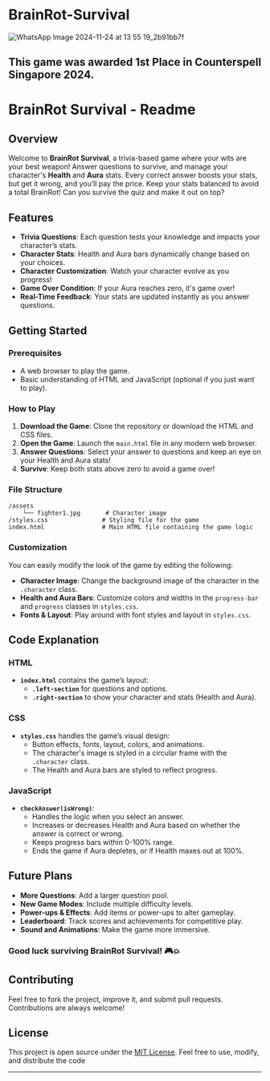 # BrainRot-Survival
![WhatsApp Image 2024-11-24 at 13 55 19_2b91bb7f](https://github.com/user-attachments/assets/33a78bba-5dc6-4b85-88ab-8d6c6b54605c)

## This game was awarded **1st Place in Counterspell Singapore 2024.**

# BrainRot Survival - Readme

## Overview

Welcome to **BrainRot Survival**, a trivia-based game where your wits are your best weapon! Answer questions to survive, and manage your character's **Health** and **Aura** stats. Every correct answer boosts your stats, but get it wrong, and you’ll pay the price. Keep your stats balanced to avoid a total BrainRot! Can you survive the quiz and make it out on top?



## Features

- **Trivia Questions**: Each question tests your knowledge and impacts your character’s stats.
- **Character Stats**: Health and Aura bars dynamically change based on your choices.
- **Character Customization**: Watch your character evolve as you progress!
- **Game Over Condition**: If your Aura reaches zero, it's game over!
- **Real-Time Feedback**: Your stats are updated instantly as you answer questions.

## Getting Started

### Prerequisites

- A web browser to play the game.
- Basic understanding of HTML and JavaScript (optional if you just want to play).

### How to Play

1. **Download the Game**: Clone the repository or download the HTML and CSS files.
2. **Open the Game**: Launch the `main.html` file in any modern web browser.
3. **Answer Questions**: Select your answer to questions and keep an eye on your Health and Aura stats!
4. **Survive**: Keep both stats above zero to avoid a game over!

### File Structure

```
/assets
    └── fighter1.jpg       # Character image
/styles.css               # Styling file for the game
index.html                # Main HTML file containing the game logic
```

### Customization

You can easily modify the look of the game by editing the following:

- **Character Image**: Change the background image of the character in the `.character` class.
- **Health and Aura Bars**: Customize colors and widths in the `progress-bar` and `progress` classes in `styles.css`.
- **Fonts & Layout**: Play around with font styles and layout in `styles.css`.

## Code Explanation

### HTML

- **`index.html`** contains the game’s layout:
  - **`.left-section`** for questions and options.
  - **`.right-section`** to show your character and stats (Health and Aura).

### CSS

- **`styles.css`** handles the game’s visual design:
  - Button effects, fonts, layout, colors, and animations.
  - The character's image is styled in a circular frame with the `.character` class.
  - The Health and Aura bars are styled to reflect progress.

### JavaScript

- **`checkAnswer(isWrong)`**:
  - Handles the logic when you select an answer.
  - Increases or decreases Health and Aura based on whether the answer is correct or wrong.
  - Keeps progress bars within 0-100% range.
  - Ends the game if Aura depletes, or if Health maxes out at 100%.

## Future Plans

- **More Questions**: Add a larger question pool.
- **New Game Modes**: Include multiple difficulty levels.
- **Power-ups & Effects**: Add items or power-ups to alter gameplay.
- **Leaderboard**: Track scores and achievements for competitive play.
- **Sound and Animations**: Make the game more immersive.
  
### Good luck surviving **BrainRot Survival**! 🎮💥

## Contributing

Feel free to fork the project, improve it, and submit pull requests. Contributions are always welcome!

## License

This project is open source under the [MIT License](LICENSE). Feel free to use, modify, and distribute the code
<hr>


